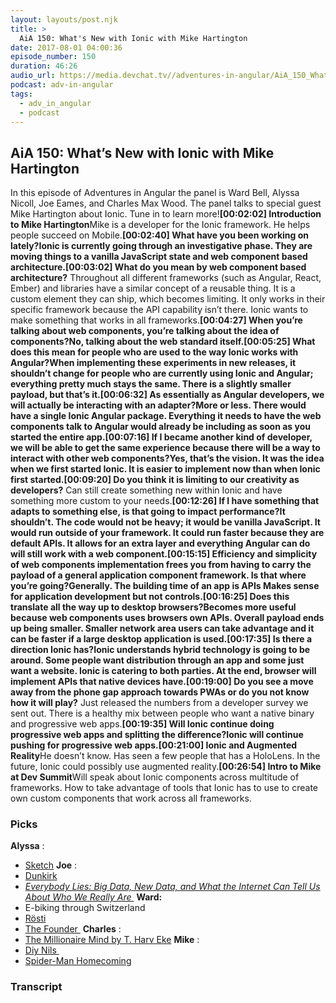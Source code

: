 ```yaml
---
layout: layouts/post.njk
title: >
  AiA 150: What's New with Ionic with Mike Hartington
date: 2017-08-01 04:00:36
episode_number: 150
duration: 46:26
audio_url: https://media.devchat.tv//adventures-in-angular/AiA_150_Whats_New_with_Ionic_with_Mike_Hartington.mp3
podcast: adv-in-angular
tags:
  - adv_in_angular
  - podcast
---
```


## **AiA 150: What’s New with Ionic with Mike Hartington**

In this episode of Adventures in Angular the panel is Ward Bell, Alyssa Nicoll, Joe Eames, and Charles Max Wood. The panel talks to special guest Mike Hartington about Ionic. Tune in to learn more!**[00:02:02] Introduction to Mike Hartington**Mike is a developer for the Ionic framework. He helps people succeed on Mobile.**[00:02:40] What have you been working on lately?**Ionic is currently going through an investigative phase. They are moving things to a vanilla JavaScript state and web component based architecture.**[00:03:02] What do you mean by web component based architecture?** Throughout all different frameworks (such as Angular, React, Ember) and libraries have a similar concept of a reusable thing. It is a custom element they can ship, which becomes limiting. It only works in their specific framework because the API capability isn’t there. Ionic wants to make something that works in all frameworks.**[00:04:27] When you’re talking about web components, you’re talking about the idea of components?**No, talking about the web standard itself.**[00:05:25] What does this mean for people who are used to the way Ionic works with Angular?**When implementing these experiments in new releases, it shouldn’t change for people who are currently using Ionic and Angular; everything pretty much stays the same. There is a slightly smaller payload, but that’s it.**[00:06:32] As essentially as Angular developers, we will actually be interacting with an adapter?**More or less. There would have a single Ionic Angular package. Everything it needs to have the web components talk to Angular would already be including as soon as you started the entire app.**[00:07:16] If I became another kind of developer, we will be able to get the same experience because there will be a way to interact with other web components?**Yes, that’s the vision. It was the idea when we first started Ionic. It is easier to implement now than when Ionic first started.**[00:09:20] Do you think it is limiting to our creativity as developers?** Can still create something new within Ionic and have something more custom to your needs.**[00:12:26] If I have something that adapts to something else, is that going to impact performance?**It shouldn’t. The code would not be heavy; it would be vanilla JavaScript. It would run outside of your framework. It could run faster because they are default APIs. It allows for an extra layer and everything Angular can do will still work with a web component.**[00:15:15] Efficiency and simplicity of web components implementation frees you from having to carry the payload of a general application component framework. Is that where you’re going?**Generally. The building time of an app is APIs Makes sense for application development but not controls.**[00:16:25] Does this translate all the way up to desktop browsers?**Becomes more useful because web components uses browsers own APIs. Overall payload ends up being smaller. Smaller network area users can take advantage and it can be faster if a large desktop application is used.**[00:17:35] Is there a direction Ionic has?**Ionic understands hybrid technology is going to be around. Some people want distribution through an app and some just want a website. Ionic is catering to both parties. At the end, browser will implement APIs that native devices have.**[00:19:00] Do you see a move away from the phone gap approach towards PWAs or do you not know how it will play?** Just released the numbers from a developer survey we sent out. There is a healthy mix between people who want a native binary and progressive web apps.**[00:19:35] Will Ionic continue doing progressive web apps and splitting the difference?**Ionic will continue pushing for progressive web apps.**[00:21:00] Ionic and Augmented Reality**He doesn’t know. Has seen a few people that has a HoloLens. In the future, Ionic could possibly use augmented reality.**[00:26:54] Intro to Mike at Dev Summit**Will speak about Ionic components across multitude of frameworks. How to take advantage of tools that Ionic has to use to create own custom components that work across all frameworks.

### **Picks**

**Alyssa** :

- [Sketch](https://www.sketchapp.com/)
  **Joe** :
- [Dunkirk](http://www.dunkirkmovie.com/)
- [_Everybody Lies: Big Data, New Data, and What the Internet Can Tell Us About Who We Really Are&nbsp;_](http://www.amazon.com/dp/0062390856/?tag=chamaxwoo-20)
  **Ward:**
- E-biking through Switzerland
- [Rösti](https://en.wikipedia.org/wiki/R%C3%B6sti)
- [The Founder&nbsp;](http://thefounderfilm.com/)
  **Charles** :
- [The Millionaire Mind by T. Harv Eke](http://www.millionairemindbook.com/)
  **Mike** :
- [Diy Nils&nbsp;](http://diynils.com/)
- [Spider-Man Homecoming](http://www.spidermanhomecoming.com/)
  &nbsp; &nbsp; &nbsp; &nbsp; &nbsp; &nbsp;

### Transcript
